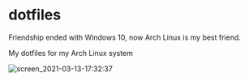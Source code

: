 # dotfiles
Friendship ended with Windows 10, now Arch Linux is my best friend.


My dotfiles for my Arch Linux system


![screen_2021-03-13-17:32:37](https://user-images.githubusercontent.com/47558926/111035497-867d1c00-8423-11eb-8d44-7a23286c56d1.png)
